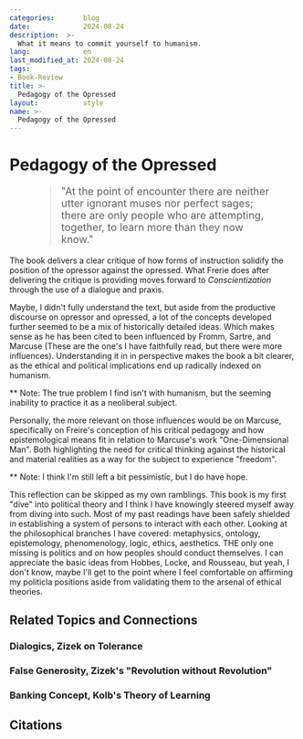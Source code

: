 ```yaml
---
categories:       blog
date:             2024-08-24
description:  >-
  What it means to commit yourself to humanism.
lang:             en
last_modified_at: 2024-08-24
tags:
- Book-Review
title: >-
  Pedagogy of the Opressed
layout:           style
name: >-
  Pedagogy of the Opressed
---
```


# Pedagogy of the Opressed

<figure class="container-lg" style="padding: 0;">
    <blockquote class="blockquote" style="font-size: 18px;">
    <p>"At the point of encounter there are neither utter ignorant muses nor perfect sages; there are only people who are attempting, together, to learn more than they now know."</p>
    </blockquote>
</figure>

The book delivers a clear critique of how forms of instruction solidify the position of the opressor against the opressed. What Frerie does after delivering the critique is providing moves forward to *Conscientization* through the use of a dialogue and praxis. 

Maybe, I didn't fully understand the text, but aside from the productive discourse on opressor and opressed, a lot of the concepts developed further seemed to be a mix of historically detailed ideas. Which makes sense as he has been cited to been influenced by Fromm, Sartre, and Marcuse (These are the one's I have faithfully read, but there were more influences). Understanding it in in perspective makes the book a bit clearer, as the ethical and political implications end up radically indexed on humanism. 

** Note: The true problem I find isn't with humanism, but the seeming inability to practice it as a neoliberal subject.

Personally, the more relevant on those influences would be on Marcuse, specifically on Freire's conception of his critical pedagogy and how epistemological means fit in relation to Marcuse's work "One-Dimensional Man". Both highlighting the need for critical thinking against the historical and material realities as a way for the subject to experience "freedom".

** Note: I think I'm still left a bit pessimistic, but I do have hope. 

This reflection can be skipped as my own ramblings. This book is my first "dive" into political theory and I think I have knowingly steered myself away from diving into such. Most of my past readings have been safely shielded in establishing a system of persons to interact with each other. Looking at the philosophical branches I have covered: metaphysics, ontology, epistemology, phenomenology, logic, ethics, aesthetics. THE only one missing is politics and on how peoples should conduct themselves. I can appreciate the basic ideas from Hobbes, Locke, and Rousseau, but yeah, I don't know, maybe I'll get to the point where I feel comfortable on affirming my politicla positions aside from validating them to the arsenal of ethical theories.

## Related Topics and Connections

### Dialogics, Zizek on Tolerance

### False Generosity, Zizek's "Revolution without Revolution" 

### Banking Concept, Kolb's Theory of Learning

### 

## Citations
